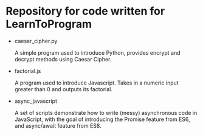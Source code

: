 # Repository for code written for LearnToProgram

* caesar_cipher.py

  A simple program used to introduce Python, provides encrypt and decrypt methods using Caesar Cipher.

* factorial.js

  A program used to introduce Javascript. Takes in a numeric input greater than 0 and outputs its factorial.

* async_javascript  

  A set of scripts demonstrate how to write (messy) asynchronous code in JavaScript, with the goal of 
  introducing the Promise feature from ES6, and async/await feature from ES8.